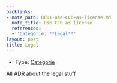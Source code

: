 ```yaml
---
backlinks:
- note_path: 0001-use-CC0-as-license.md
  note_title: Use CC0 as license
  references:
  - 'Categorie: **Legal**'
layout: post
title: Legal
---
```

* Type: [Categorie](categorie.md)

All ADR about the legal stuff
